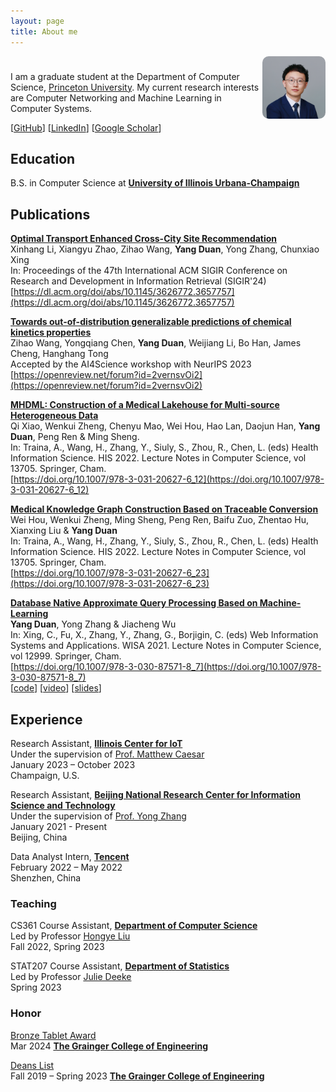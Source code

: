 ```yaml
---
layout: page
title: About me
---
```


<div style="padding-bottom:10px;text-align:left">
    <img style="float:right;text-align:left;border-radius:10%" src="/assets/avatar.jpg" alt="avatar" width="20%">
</div>

I am a graduate student at the Department of Computer Science, [Princeton University](https://www.cs.princeton.edu/). My current research interests are Computer Networking and Machine Learning in Computer Systems.

<!-- [[CV](https:)]  -->
[[GitHub](https://github.com/duanyang25)] 
[[LinkedIn](https://www.linkedin.com/in/duanyang25/)] 
[[Google Scholar](https://scholar.google.com/citations?user=mZxaSwIAAAAJ)]

## Education ##

B.S. in Computer Science at **[University of Illinois Urbana-Champaign](https://illinois.edu/about/index.html)**

## Publications ##
**[Optimal Transport Enhanced Cross-City Site Recommendation](https://dl.acm.org/doi/abs/10.1145/3626772.3657757)**
<br />
    Xinhang Li, Xiangyu Zhao, Zihao Wang, **Yang Duan**, Yong Zhang, Chunxiao Xing
<br />
    In: Proceedings of the 47th International ACM SIGIR Conference on Research and Development in Information Retrieval (SIGIR'24)
<br />
    [https://dl.acm.org/doi/abs/10.1145/3626772.3657757](https://dl.acm.org/doi/abs/10.1145/3626772.3657757)
<br />
      
**[Towards out-of-distribution generalizable predictions of chemical kinetics properties](https://openreview.net/forum?id=2vernsvOi2)**
<br />
    Zihao Wang, Yongqiang Chen, **Yang Duan**, Weijiang Li, Bo Han, James Cheng, Hanghang Tong 
<br />
    Accepted by the AI4Science workshop with NeurIPS 2023
<br />
    [https://openreview.net/forum?id=2vernsvOi2](https://openreview.net/forum?id=2vernsvOi2)
<br />
<!-- [[video](https://)] 
[[slides](https://github.com/)] 
[[code](https://github.com/)] -->

**[MHDML: Construction of a Medical Lakehouse for Multi-source Heterogeneous Data](https://link.springer.com/chapter/10.1007/978-3-031-20627-6_12)**
<br />
    Qi Xiao, Wenkui Zheng, Chenyu Mao, Wei Hou, Hao Lan, Daojun Han, **Yang Duan**, Peng Ren & Ming Sheng. 
<br />
    In: Traina, A., Wang, H., Zhang, Y., Siuly, S., Zhou, R., Chen, L. (eds) Health Information Science. HIS 2022. Lecture Notes in Computer Science, vol 13705. Springer, Cham. 
<br />
    [https://doi.org/10.1007/978-3-031-20627-6_12](https://doi.org/10.1007/978-3-031-20627-6_12)
<br />
<!-- [[video](https://)] 
[[slides](https://github.com/)] 
[[code](https://github.com/)] -->

**[Medical Knowledge Graph Construction Based on Traceable Conversion](https://link.springer.com/chapter/10.1007/978-3-031-20627-6_23)**
<br />
    Wei Hou, Wenkui Zheng, Ming Sheng, Peng Ren, Baifu Zuo, Zhentao Hu, Xianxing Liu & **Yang Duan**
<br />
    In: Traina, A., Wang, H., Zhang, Y., Siuly, S., Zhou, R., Chen, L. (eds) Health Information Science. HIS 2022. Lecture Notes in Computer Science, vol 13705. Springer, Cham.
<br />
    [https://doi.org/10.1007/978-3-031-20627-6_23](https://doi.org/10.1007/978-3-031-20627-6_23)
<br />
<!-- [[video](https://)] 
[[slides](https://github.com/)] 
[[code](https://github.com/)] -->

**[Database Native Approximate Query Processing Based on Machine-Learning](https://link.springer.com/chapter/10.1007/978-3-030-87571-8_7)**
<br />
    **Yang Duan**, Yong Zhang & Jiacheng Wu
<br />
    In: Xing, C., Fu, X., Zhang, Y., Zhang, G., Borjigin, C. (eds) Web Information Systems and Applications. WISA 2021. Lecture Notes in Computer Science, vol 12999. Springer, Cham.
<br />
    [https://doi.org/10.1007/978-3-030-87571-8_7](https://doi.org/10.1007/978-3-030-87571-8_7)
<br />
[[code](https://github.com/thu-west/Learned-AQP)] 
[<a href="https://duanyang25.github.io/assets/WISA2021/WISA2021presentation_online_pre_recording.mp4" target="_blank">video</a>]
[<a href="https://duanyang25.github.io/assets/WISA2021/WISA2021slides_final.pdf" target="_blank">slides</a>]


<!-- ### Preprints ### -->
## Experience ##
Research Assistant, **[Illinois Center for IoT](https://iot.cs.illinois.edu/welcome/)**
<br />
Under the supervision of [Prof. Matthew Caesar](https://caesar.web.engr.illinois.edu/)
<br />
    January 2023 – October 2023 
<br />
    Champaign, U.S.
    
Research Assistant, **[Beijing National Research Center for Information Science and Technology](https://www.riit.tsinghua.edu.cn/riiten/info/1061/1660.htm)**
<br />
Under the supervision of [Prof. Yong Zhang](https://dagege.github.io/)
<br />
    January 2021 - Present 
<br />
    Beijing, China

Data Analyst Intern, **[Tencent](https://www.tencent.com/en-us/index.html)**
<br />
    February 2022 – May 2022
<br />
    Shenzhen, China
<!-- <br />
    Responsibilities include:   
    - Guided to write codes to collect data from databases with complex requirements    
    - Collaborated to analyze data to find trends by utilizing Data Science packages and tools -->

### Teaching ###
CS361 Course Assistant, **[Department of Computer Science](https://cs.illinois.edu/)**
<br />
Led by Professor [Hongye Liu](https://cs.illinois.edu/about/people/faculty/hl314)
<br />
    Fall 2022, Spring 2023
    
STAT207 Course Assistant, **[Department of Statistics](https://stat.illinois.edu/)**
<br />
Led by Professor [Julie Deeke](https://stat.illinois.edu/directory/profile/jdeeke)
<br />
    Spring 2023
    
### Honor ###
[Bronze Tablet Award](https://cs.illinois.edu/about/awards/undergraduate-scholarships-awards/bronze-tablet-award)   
Mar 2024 **[The Grainger College of Engineering](https://grainger.illinois.edu/)**

[Deans List](https://advising.grainger.illinois.edu/academic-standing/academic-recognition)   
Fall 2019 – Spring 2023 **[The Grainger College of Engineering](https://grainger.illinois.edu/)**
